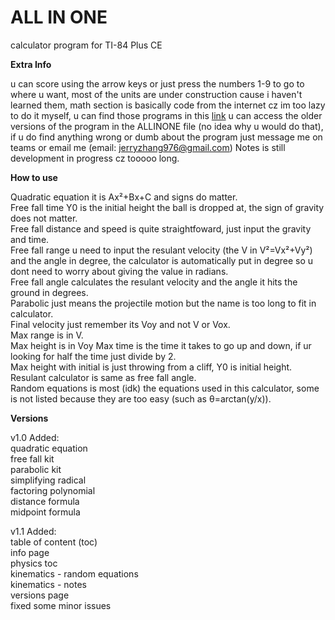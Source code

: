 # ALL IN ONE
calculator program for TI-84 Plus CE

**Extra Info**

u can score using the arrow keys or just press the numbers 1-9 to go to where u want, most of the units are under construction cause i haven't learned them, math section is basically code from the internet cz im too lazy to do it myself, u can find those programs in this [link](https://www.ti84calcwiz.com/) u can access the older versions of the program in the ALLINONE file (no idea why u would do that), if u do find anything wrong or dumb about the program just message me on teams or email me (email: jerryzhang976@gmail.com) Notes is still development in progress cz tooooo long.





**How to use**

Quadratic equation it is Ax²+Bx+C and signs do matter.\
Free fall time Y0 is the initial height the ball is dropped at, the sign of gravity does not matter.\
Free fall distance and speed is quite straightfoward, just input the gravity and time.\
Free fall range u need to input the resulant velocity (the V in V²=Vx²+Vy²) and the angle in degree, the calculator is automatically put in degree so u dont need to worry about giving the value in radians.\
Free fall angle calculates the resulant velocity and the angle it hits the ground in degrees.\
Parabolic just means the projectile motion but the name is too long to fit in calculator.\
Final velocity just remember its Voy and not V or Vox.\
Max range is in V.\
Max height is in Voy
Max time is the time it takes to go up and down, if ur looking for half the time just divide by 2.\
Max height with initial is just throwing from a cliff, Y0 is initial height.\
Resulant calculator is same as free fall angle.\
Random equations is most (idk) the equations used in this calculator, some is not listed because they are too easy (such as θ=arctan(y/x)).





**Versions**

v1.0
Added:\
quadratic equation\
free fall kit\
parabolic kit\
simplifying radical\
factoring polynomial\
distance formula\
midpoint formula


v1.1
Added:\
table of content (toc)\
info page\
physics toc\
kinematics - random equations\
kinematics - notes\
versions page\
fixed some minor issues



